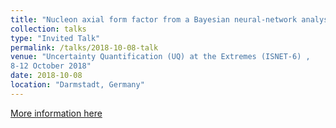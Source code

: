 ```yaml
---
title: "Nucleon axial form factor from a Bayesian neural-network analysis of neutrino-scattering data"
collection: talks
type: "Invited Talk"
permalink: /talks/2018-10-08-talk
venue: "Uncertainty Quantification (UQ) at the Extremes (ISNET-6) ,
8-12 October 2018"
date: 2018-10-08
location: "Darmstadt, Germany"
---
```


[More information here](https://indico.gsi.de/event/7534/)
